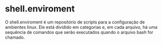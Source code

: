 # shell.enviroment

O shell.enviroment é um repositório de scripts para a configuração de ambientes linux.
Ele está dividido em categorias e, em cada arquivo, há uma sequência de comandos que serão executados quando o arquivo bash for chamado.



